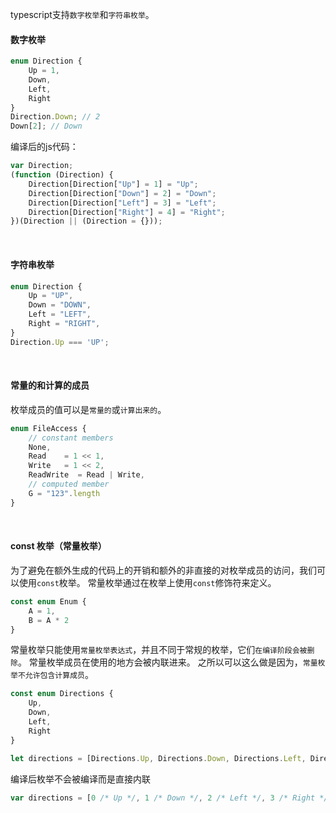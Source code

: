 typescript支持`数字枚举`和`字符串枚举`。


#### 数字枚举

~~~ts
enum Direction {
    Up = 1,
    Down,
    Left,
    Right
}
Direction.Down; // 2
Down[2]; // Down
~~~

编译后的js代码：
~~~js
var Direction;
(function (Direction) {
    Direction[Direction["Up"] = 1] = "Up";
    Direction[Direction["Down"] = 2] = "Down";
    Direction[Direction["Left"] = 3] = "Left";
    Direction[Direction["Right"] = 4] = "Right";
})(Direction || (Direction = {}));
~~~

<br/>

#### 字符串枚举

~~~ts
enum Direction {
    Up = "UP",
    Down = "DOWN",
    Left = "LEFT",
    Right = "RIGHT",
}
Direction.Up === 'UP';
~~~

<br/>

#### 常量的和计算的成员

枚举成员的值可以是`常量的`或`计算出来的`。

~~~ts
enum FileAccess {
    // constant members
    None,
    Read    = 1 << 1,
    Write   = 1 << 2,
    ReadWrite  = Read | Write,
    // computed member
    G = "123".length
}
~~~

<br/>

#### const 枚举（常量枚举）

为了避免在额外生成的代码上的开销和额外的非直接的对枚举成员的访问，我们可以使用`const`枚举。 常量枚举通过在枚举上使用`const`修饰符来定义。

~~~ts
const enum Enum {
    A = 1,
    B = A * 2
}
~~~

常量枚举只能使用`常量枚举表达式`，并且不同于常规的枚举，它们`在编译阶段会被删除`。 常量枚举成员在使用的地方会被内联进来。 之所以可以这么做是因为，`常量枚举不允许包含计算成员`。

~~~ts
const enum Directions {
    Up,
    Down,
    Left,
    Right
}

let directions = [Directions.Up, Directions.Down, Directions.Left, Directions.Right]
~~~

编译后枚举不会被编译而是直接内联

~~~js
var directions = [0 /* Up */, 1 /* Down */, 2 /* Left */, 3 /* Right */];
~~~
